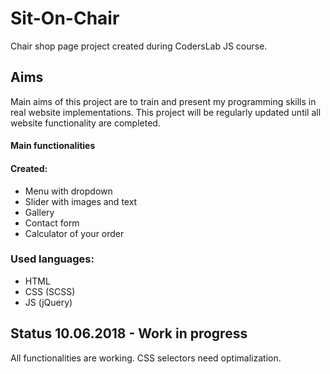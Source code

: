 # Sit-On-Chair
Chair shop page project created during CodersLab JS course.

## Aims

Main aims of this project are to train and present my programming skills in real website implementations.
This project will be regularly updated until all website functionality are completed.

#### Main functionalities

#### Created: 

* Menu with dropdown
* Slider with images and text
* Gallery
* Contact form
* Calculator of your order

### Used languages:

* HTML
* CSS (SCSS)
* JS (jQuery)
  
  
## Status 10.06.2018 - Work in progress

All functionalities are working. CSS selectors need optimalization. 

              




